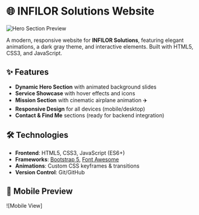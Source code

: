 # 🌐 INFILOR Solutions Website

![Hero Section Preview](assets/preview.jpg)


A modern, responsive website for **INFILOR Solutions**, featuring elegant animations, a dark gray theme, and interactive elements. Built with HTML5, CSS3, and JavaScript.

## ✨ Features
- **Dynamic Hero Section** with animated background slides
- **Service Showcase** with hover effects and icons
- **Mission Section** with cinematic airplane animation ✈️
- **Responsive Design** for all devices (mobile/desktop)
- **Contact & Find Me** sections (ready for backend integration)

## 🛠 Technologies
- **Frontend**: HTML5, CSS3, JavaScript (ES6+)
- **Frameworks**: [Bootstrap 5](https://getbootstrap.com/), [Font Awesome](https://fontawesome.com/)
- **Animations**: Custom CSS keyframes & transitions
- **Version Control**: Git/GitHub

## 📱 Mobile Preview
![Mobile View]